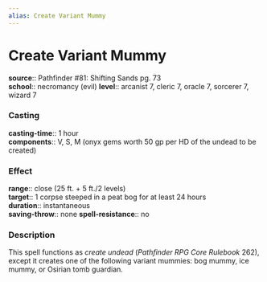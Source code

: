 ```yaml
---
alias: Create Variant Mummy
---
```


# Create Variant Mummy 

**source**:: Pathfinder \#81: Shifting Sands pg. 73  
**school**:: necromancy (evil)
**level**:: arcanist 7, cleric 7, oracle 7, sorcerer 7, wizard 7

### Casting 

**casting-time**:: 1 hour  
**components**:: V, S, M (onyx gems worth 50 gp per HD of the undead to be created)

### Effect 

**range**:: close (25 ft. + 5 ft./2 levels)  
**target**:: 1 corpse steeped in a peat bog for at least 24 hours  
**duration**:: instantaneous  
**saving-throw**:: none
**spell-resistance**:: no

### Description 

This spell functions as *create undead* (*Pathfinder RPG Core Rulebook* 262), except it creates one of the following variant mummies: bog mummy, ice mummy, or Osirian tomb guardian.
